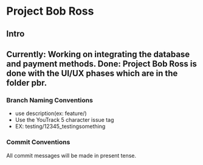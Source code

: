 <h1> Project Bob Ross </h1>
<h2> Intro <h2>
  Currently: Working on integrating the database and payment methods.
  Done: Project Bob Ross is done with the UI/UX phases which are in the folder pbr.
  
  <h3> Branch Naming Conventions </h3>
    <ul><li>use description(ex: feature/)</li>
      <li>Use the YouTrack 5 character issue tag</li>
      <li>EX: testing/12345_testingsomething </li>
    </ul>
    <h3> Commit Conventions </h3>
    All commit messages will be made in present tense.

